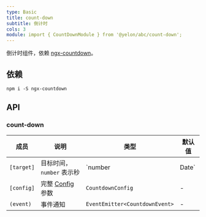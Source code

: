 ```yaml
---
type: Basic
title: count-down
subtitle: 倒计时
cols: 3
module: import { CountDownModule } from '@yelon/abc/count-down';
---
```


倒计时组件，依赖 [ngx-countdown](https://github.com/cipchk/ngx-countdown)。

## 依赖

```
npm i -S ngx-countdown
```

## API

### count-down

| 成员 | 说明 | 类型 | 默认值 |
|----|----|----|-----|
| `[target]` | 目标时间，`number` 表示秒 | `number | Date` | - |
| `[config]` | 完整 [Config](https://github.com/cipchk/ngx-countdown#countdownconfig) 参数 | `CountdownConfig` | - |
| `(event)` | 事件通知 | `EventEmitter<CountdownEvent>` | - |
